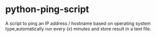# python-ping-script
A script to ping an IP address / hostname based on operating system type,automatically run every (x) minutes and store result in a text file.

